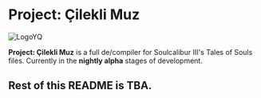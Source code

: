 # Project: Çilekli Muz

![LogoYQ](https://user-images.githubusercontent.com/95656963/215237125-5bf4855b-ffa4-4719-94cd-66caaddcf362.png)


**Project: Çilekli Muz** is a full de/compiler for Soulcalibur III's Tales of Souls files. Currently in the **nightly alpha** stages of development.

## Rest of this README is TBA.

